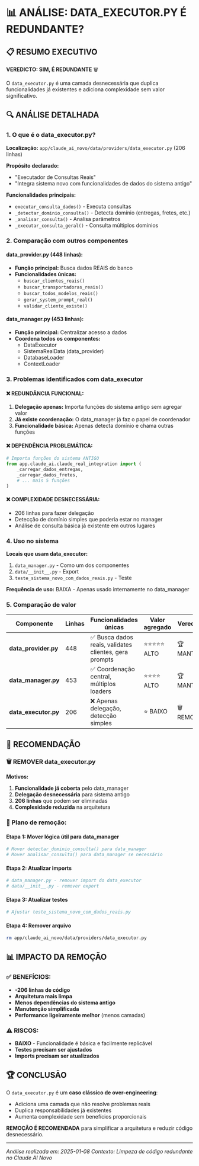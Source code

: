 # 📊 ANÁLISE: DATA_EXECUTOR.PY É REDUNDANTE?

## 📋 RESUMO EXECUTIVO

**VEREDICTO: SIM, É REDUNDANTE** 🗑️

O `data_executor.py` é uma camada desnecessária que duplica funcionalidades já existentes e adiciona complexidade sem valor significativo.

## 🔍 ANÁLISE DETALHADA

### **1. O que é o data_executor.py?**

**Localização:** `app/claude_ai_novo/data/providers/data_executor.py` (206 linhas)

**Propósito declarado:**
- "Executador de Consultas Reais"
- "Integra sistema novo com funcionalidades de dados do sistema antigo"

**Funcionalidades principais:**
- `executar_consulta_dados()` - Executa consultas
- `_detectar_dominio_consulta()` - Detecta domínio (entregas, fretes, etc.)
- `_analisar_consulta()` - Analisa parâmetros
- `_executar_consulta_geral()` - Consulta múltiplos domínios

### **2. Comparação com outros componentes**

#### **data_provider.py (448 linhas):**
- **Função principal:** Busca dados REAIS do banco
- **Funcionalidades únicas:**
  - `buscar_clientes_reais()`
  - `buscar_transportadoras_reais()`
  - `buscar_todos_modelos_reais()`
  - `gerar_system_prompt_real()`
  - `validar_cliente_existe()`

#### **data_manager.py (453 linhas):**
- **Função principal:** Centralizar acesso a dados
- **Coordena todos os componentes:**
  - DataExecutor
  - SistemaRealData (data_provider)
  - DatabaseLoader
  - ContextLoader

### **3. Problemas identificados com data_executor**

#### **❌ REDUNDÂNCIA FUNCIONAL:**
1. **Delegação apenas:** Importa funções do sistema antigo sem agregar valor
2. **Já existe coordenação:** O data_manager já faz o papel de coordenador
3. **Funcionalidade básica:** Apenas detecta domínio e chama outras funções

#### **❌ DEPENDÊNCIA PROBLEMÁTICA:**
```python
# Importa funções do sistema ANTIGO
from app.claude_ai.claude_real_integration import (
    _carregar_dados_entregas,
    _carregar_dados_fretes,
    # ... mais 5 funções
)
```

#### **❌ COMPLEXIDADE DESNECESSÁRIA:**
- 206 linhas para fazer delegação
- Detecção de domínio simples que poderia estar no manager
- Análise de consulta básica já existente em outros lugares

### **4. Uso no sistema**

**Locais que usam data_executor:**
1. `data_manager.py` - Como um dos componentes
2. `data/__init__.py` - Export
3. `teste_sistema_novo_com_dados_reais.py` - Teste

**Frequência de uso:** BAIXA - Apenas usado internamente no data_manager

### **5. Comparação de valor**

| Componente | Linhas | Funcionalidades únicas | Valor agregado | Veredicto |
|------------|--------|------------------------|----------------|-----------|
| **data_provider.py** | 448 | ✅ Busca dados reais, validates clientes, gera prompts | ⭐⭐⭐⭐⭐ ALTO | 🏆 MANTER |
| **data_manager.py** | 453 | ✅ Coordenação central, múltiplos loaders | ⭐⭐⭐⭐ ALTO | 🏆 MANTER |
| **data_executor.py** | 206 | ❌ Apenas delegação, detecção simples | ⭐ BAIXO | 🗑️ REMOVER |

## 🎯 RECOMENDAÇÃO

### **🗑️ REMOVER data_executor.py**

**Motivos:**
1. **Funcionalidade já coberta** pelo data_manager
2. **Delegação desnecessária** para sistema antigo
3. **206 linhas** que podem ser eliminadas
4. **Complexidade reduzida** na arquitetura

### **🔧 Plano de remoção:**

#### **Etapa 1:** Mover lógica útil para data_manager
```python
# Mover detectar_dominio_consulta() para data_manager
# Mover analisar_consulta() para data_manager se necessário
```

#### **Etapa 2:** Atualizar imports
```python
# data_manager.py - remover import do data_executor
# data/__init__.py - remover export
```

#### **Etapa 3:** Atualizar testes
```python
# Ajustar teste_sistema_novo_com_dados_reais.py
```

#### **Etapa 4:** Remover arquivo
```bash
rm app/claude_ai_novo/data/providers/data_executor.py
```

## 📊 IMPACTO DA REMOÇÃO

### **✅ BENEFÍCIOS:**
- **-206 linhas de código**
- **Arquitetura mais limpa**
- **Menos dependências do sistema antigo**
- **Manutenção simplificada**
- **Performance ligeiramente melhor** (menos camadas)

### **⚠️ RISCOS:**
- **BAIXO** - Funcionalidade é básica e facilmente replicável
- **Testes precisam ser ajustados**
- **Imports precisam ser atualizados**

## 🏆 CONCLUSÃO

O `data_executor.py` é um **caso clássico de over-engineering**:
- Adiciona uma camada que não resolve problemas reais
- Duplica responsabilidades já existentes
- Aumenta complexidade sem benefícios proporcionais

**REMOÇÃO É RECOMENDADA** para simplificar a arquitetura e reduzir código desnecessário.

---
*Análise realizada em: 2025-01-08*
*Contexto: Limpeza de código redundante no Claude AI Novo* 